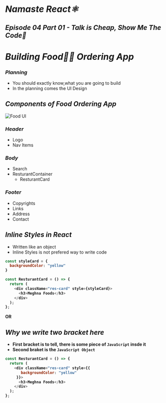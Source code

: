 # _Namaste React⚛️_
## _Episode 04 Part 01 - Talk is Cheap, Show Me The Code🚀_

# _Building Food🍚🍜 Ordering App_
### _Planning_
- You should exactly know,what you are going to build 
- In the planning comes the UI Design

## _Components of Food Ordering App_

![Food UI](https://github.com/anupam-kumar-krishnan/Namaste-React/assets/69143883/5c5734fb-5552-415c-af0c-7c1cf32644c8)

### _Header_
   - Logo
   - Nav Items
### _Body_
   - Search
   - ResturantContainer
      - ResturantCard
### _Footer_
   - Copyrights
   - Links
   - Address
   - Contact

## _Inline Styles in React_
- Written like an object
- Inline Styles is not prefered way to write code


<b>

```js
const styleCard = {
  backgroundColor: "yellow"
}

const ResturantCard = () => {
  return (
    <div className="res-card" style={styleCard}>
      <h3>Meghna Foods</h3>
    </div>
  );
};
```
OR

## _Why we write two bracket here_
- First bracket is to tell, there is some piece of `JavaScript` insde it
- Second braket is the `JavaScript Object`


```js
const ResturantCard = () => {
  return (
    <div className="res-card" style={{
       backgroundColor: "yellow"
     }}>
      <h3>Meghna Foods</h3>
    </div>
  );
};
```

</b>






 





